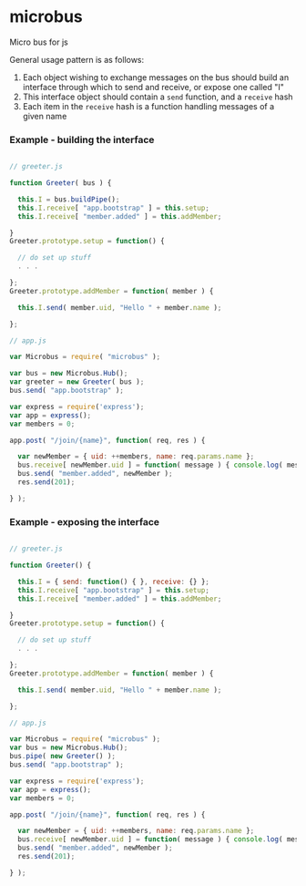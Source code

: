 microbus
========

Micro bus for js

General usage pattern is as follows:

1. Each object wishing to exchange messages on the bus should build an interface through which to send and receive, or expose one called "I"
2. This interface object should contain a `send` function, and a `receive` hash
3. Each item in the `receive` hash is a function handling messages of a given name

### Example - building the interface

````javascript

// greeter.js

function Greeter( bus ) {

  this.I = bus.buildPipe();
  this.I.receive[ "app.bootstrap" ] = this.setup;
  this.I.receive[ "member.added" ] = this.addMember;

}
Greeter.prototype.setup = function() {

  // do set up stuff
  . . .

};
Greeter.prototype.addMember = function( member ) {

  this.I.send( member.uid, "Hello " + member.name );

};

// app.js

var Microbus = require( "microbus" );

var bus = new Microbus.Hub();
var greeter = new Greeter( bus );
bus.send( "app.bootstrap" );

var express = require('express');
var app = express();
var members = 0;

app.post( "/join/{name}", function( req, res ) {

  var newMember = { uid: ++members, name: req.params.name };
  bus.receive[ newMember.uid ] = function( message ) { console.log( message ); };
  bus.send( "member.added", newMember );
  res.send(201);

} );
````

### Example - exposing the interface

````javascript

// greeter.js

function Greeter() {

  this.I = { send: function() { }, receive: {} };
  this.I.receive[ "app.bootstrap" ] = this.setup;
  this.I.receive[ "member.added" ] = this.addMember;

}
Greeter.prototype.setup = function() {

  // do set up stuff
  . . .

};
Greeter.prototype.addMember = function( member ) {

  this.I.send( member.uid, "Hello " + member.name );

};

// app.js

var Microbus = require( "microbus" );
var bus = new Microbus.Hub();
bus.pipe( new Greeter() );
bus.send( "app.bootstrap" );

var express = require('express');
var app = express();
var members = 0;

app.post( "/join/{name}", function( req, res ) {

  var newMember = { uid: ++members, name: req.params.name };
  bus.receive[ newMember.uid ] = function( message ) { console.log( message ); };
  bus.send( "member.added", newMember );
  res.send(201);

} );
````
